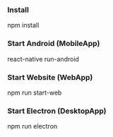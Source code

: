 
### Install
  npm install
### Start Android (MobileApp)
  react-native run-android
### Start Website (WebApp)
  npm run start-web
### Start Electron (DesktopApp)
  npm run electron

